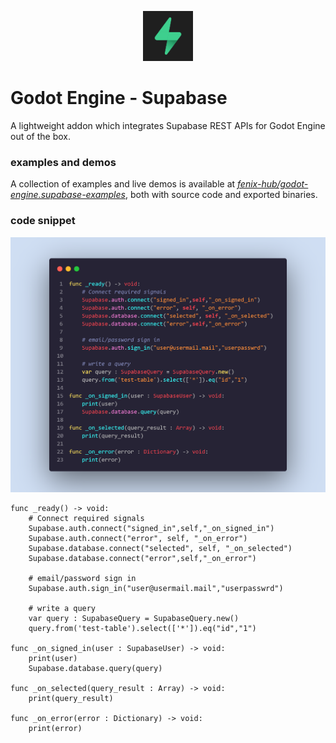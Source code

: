 <p align="center"><img src="addons/supabase/icon.svg" width="80px"/></p>

# Godot Engine - Supabase
A lightweight addon which integrates Supabase REST APIs for Godot Engine out of the box.  

### examples and demos
A collection of examples and live demos is available at [*fenix-hub/godot-engine.supabase-examples*](https://github.com/fenix-hub/godot-engine.supabase-examples), both with source code and exported binaries.  

### code snippet
![code-snapshot](imgs/code-snapshot.png)

```
func _ready() -> void:
	# Connect required signals
	Supabase.auth.connect("signed_in",self,"_on_signed_in")
	Supabase.auth.connect("error", self, "_on_error")
	Supabase.database.connect("selected", self, "_on_selected")
	Supabase.database.connect("error",self,"_on_error")

	# email/password sign in
	Supabase.auth.sign_in("user@usermail.mail","userpasswrd")

	# write a query
	var query : SupabaseQuery = SupabaseQuery.new()
	query.from('test-table').select(['*']).eq("id","1")
	
func _on_signed_in(user : SupabaseUser) -> void:
	print(user)
	Supabase.database.query(query)

func _on_selected(query_result : Array) -> void: 
	print(query_result)

func _on_error(error : Dictionary) -> void: 
	print(error)
```
